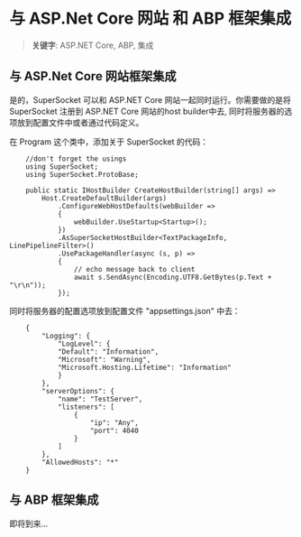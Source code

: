 # 与 ASP.Net Core 网站 和 ABP 框架集成

> __关键字__: ASP.NET Core, ABP, 集成

## 与 ASP.Net Core 网站框架集成

是的，SuperSocket 可以和 ASP.NET Core 网站一起同时运行。你需要做的是将 SuperSocket 注册到 ASP.NET Core 网站的host builder中去, 同时将服务器的选项放到配置文件中或者通过代码定义。

在 Program 这个类中，添加关于 SuperSocket 的代码：


        //don't forget the usings
        using SuperSocket;
        using SuperSocket.ProtoBase;

        public static IHostBuilder CreateHostBuilder(string[] args) =>
            Host.CreateDefaultBuilder(args)
                .ConfigureWebHostDefaults(webBuilder =>
                {
                    webBuilder.UseStartup<Startup>();
                })
                .AsSuperSocketHostBuilder<TextPackageInfo, LinePipelineFilter>()
                .UsePackageHandler(async (s, p) =>
                {
                    // echo message back to client
                    await s.SendAsync(Encoding.UTF8.GetBytes(p.Text + "\r\n"));
                });


同时将服务器的配置选项放到配置文件 "appsettings.json" 中去：


        {
            "Logging": {
                "LogLevel": {
                "Default": "Information",
                "Microsoft": "Warning",
                "Microsoft.Hosting.Lifetime": "Information"
                }
            },
            "serverOptions": {
                "name": "TestServer",
                "listeners": [
                    {
                        "ip": "Any",
                        "port": 4040
                    }
                ]
            },
            "AllowedHosts": "*"
        }

## 与 ABP 框架集成

即将到来...